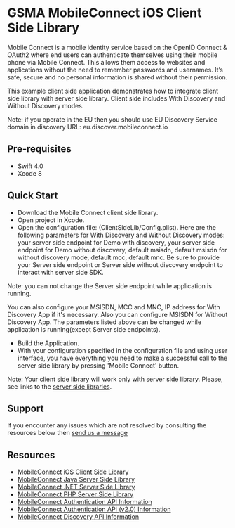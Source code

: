 GSMA MobileConnect iOS Client Side Library
==============================================================================================================
Mobile Connect is a mobile identity service based on the OpenID Connect & OAuth2 where end users can authenticate themselves using their mobile phone via Mobile Connect. This allows them access to websites and applications without the need to remember passwords and usernames. It’s safe, secure and no personal information is shared without their permission.

This example client side application demonstrates how to integrate client side library with server side library. Client side includes With Discovery and Without Discovery modes.

Note: if you operate in the EU then you should use EU Discovery Service domain in discovery URL: eu.discover.mobileconnect.io

## Pre-requisites
- Swift 4.0
- Xcode 8

## Quick Start
- Download the Mobile Connect client side library.
- Open project in Xcode.
- Open the configuration file: (ClientSideLib/Config.plist). Here are the following parameters for With Discovery and Without Discovery modes: your server side endpoint for Demo with discovery, your server side endpoint for Demo without discovery, default msisdn, default msisdn for without discovery mode, default mcc, default mnc. Be sure to provide your Server side endpoint or Server side without discovery endpoint to interact with server side SDK. 

Note: you can not change the Server side endpoint while application is running. 

You can also configure your MSISDN, MCC and MNC, IP address for With Discovery App if it's necessary. Also you can configure MSISDN for Without Discovery App. The parameters listed above can be changed while application is running(except Server side endpoints).

- Build the Application.
- With your configuration specified in the configuration file and using user interface, you have everything you need to make a successful call to the server side library by pressing 'Mobile Connect' button.

Note: Your client side library will work only with server side library. Please, see links to the [server side libraries](#resources).

## Support

If you encounter any issues which are not resolved by consulting the resources below then [send us a message](https://developer.mobileconnect.io/content/contact-us)

## Resources
- [MobileConnect iOS Client Side Library](https://developer.mobileconnect.io/content/ios-client-side-library)
- [MobileConnect Java Server Side Library](https://developer.mobileconnect.io/content/java-server-side-library)
- [MobileConnect .NET Server Side Library](https://developer.mobileconnect.io/content/net-server-side-library)
- [MobileConnect PHP Server Side Library](https://developer.mobileconnect.io/content/php-server-side-library)
- [MobileConnect Authentication API Information](https://developer.mobileconnect.io/mobile-connect-api)
- [MobileConnect Authentication API (v2.0) Information](https://developer.mobileconnect.io/mobile-connect-profile-v2-0)
- [MobileConnect Discovery API Information](https://developer.mobileconnect.io/discovery-api)

